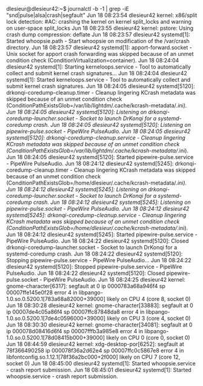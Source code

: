 dlesieur@dlesieur42:~$ journalctl -b -1 | grep -iE "snd|pulse|alsa|crash|segfault"
Jun 18 08:23:54 dlesieur42 kernel: x86/split lock detection: #AC: crashing the kernel on kernel split_locks and warning on user-space split_locks
Jun 18 08:23:55 dlesieur42 kernel: pstore: Using crash dump compression: deflate
Jun 18 08:23:57 dlesieur42 systemd[1]: Started whoopsie.path - Start whoopsie on modification of the /var/crash directory.
Jun 18 08:23:57 dlesieur42 systemd[1]: apport-forward.socket - Unix socket for apport crash forwarding was skipped because of an unmet condition check (ConditionVirtualization=container).
Jun 18 08:24:04 dlesieur42 systemd[1]: Starting kerneloops.service - Tool to automatically collect and submit kernel crash signatures...
Jun 18 08:24:04 dlesieur42 systemd[1]: Started kerneloops.service - Tool to automatically collect and submit kernel crash signatures.
Jun 18 08:24:05 dlesieur42 systemd[5120]: drkonqi-coredump-cleanup.timer - Cleanup lingering KCrash metadata was skipped because of an unmet condition check (ConditionPathExistsGlob=/var/lib/lightdm/.cache/kcrash-metadata/*.ini).
Jun 18 08:24:05 dlesieur42 systemd[5120]: Listening on drkonqi-coredump-launcher.socket - Socket to launch DrKonqi for a systemd-coredump crash.
Jun 18 08:24:05 dlesieur42 systemd[5120]: Listening on pipewire-pulse.socket - PipeWire PulseAudio.
Jun 18 08:24:05 dlesieur42 systemd[5120]: drkonqi-coredump-cleanup.service - Cleanup lingering KCrash metadata was skipped because of an unmet condition check (ConditionPathExistsGlob=/var/lib/lightdm/.cache/kcrash-metadata/*.ini).
Jun 18 08:24:05 dlesieur42 systemd[5120]: Started pipewire-pulse.service - PipeWire PulseAudio.
Jun 18 08:24:12 dlesieur42 systemd[5245]: drkonqi-coredump-cleanup.timer - Cleanup lingering KCrash metadata was skipped because of an unmet condition check (ConditionPathExistsGlob=/home/dlesieur/.cache/kcrash-metadata/*.ini).
Jun 18 08:24:12 dlesieur42 systemd[5245]: Listening on drkonqi-coredump-launcher.socket - Socket to launch DrKonqi for a systemd-coredump crash.
Jun 18 08:24:12 dlesieur42 systemd[5245]: Listening on pipewire-pulse.socket - PipeWire PulseAudio.
Jun 18 08:24:12 dlesieur42 systemd[5245]: drkonqi-coredump-cleanup.service - Cleanup lingering KCrash metadata was skipped because of an unmet condition check (ConditionPathExistsGlob=/home/dlesieur/.cache/kcrash-metadata/*.ini).
Jun 18 08:24:12 dlesieur42 systemd[5245]: Started pipewire-pulse.service - PipeWire PulseAudio.
Jun 18 08:24:22 dlesieur42 systemd[5120]: Closed drkonqi-coredump-launcher.socket - Socket to launch DrKonqi for a systemd-coredump crash.
Jun 18 08:24:22 dlesieur42 systemd[5120]: Stopping pipewire-pulse.service - PipeWire PulseAudio...
Jun 18 08:24:22 dlesieur42 systemd[5120]: Stopped pipewire-pulse.service - PipeWire PulseAudio.
Jun 18 08:24:22 dlesieur42 systemd[5120]: Closed pipewire-pulse.socket - PipeWire PulseAudio.
Jun 18 08:24:25 dlesieur42 kernel: gnome-character[6317]: segfault at 0 ip 0000783a68a946f4 sp 00007ffe145e0f28 error 4 in libpango-1.0.so.0.5200.1[783a68a82000+39000] likely on CPU 4 (core 8, socket 0)
Jun 18 08:30:28 dlesieur42 kernel: gnome-character[33883]: segfault at 0 ip 00007de4c05a86f4 sp 00007ffc87848da8 error 4 in libpango-1.0.so.0.5200.1[7de4c0596000+39000] likely on CPU 3 (core 4, socket 0)
Jun 18 08:30:30 dlesieur42 kernel: gnome-character[34081]: segfault at 0 ip 000078d08416d6f4 sp 00007fffb3a985e8 error 4 in libpango-1.0.so.0.5200.1[78d08415b000+39000] likely on CPU 0 (core 0, socket 0)
Jun 18 08:44:59 dlesieur42 kernel: xdg-desktop-por[6252]: segfault at 78f366490258 ip 000078f36a2d62e4 sp 00007ffc0c5867e8 error 4 in libfontconfig.so.1.12.1[78f36a2bc000+2f000] likely on CPU 7 (core 12, socket 0)
Jun 18 08:45:00 dlesieur42 systemd[1]: Started whoopsie.service - crash report submission.
Jun 18 08:45:01 dlesieur42 systemd[1]: Started whoopsie.service - crash report submission.
